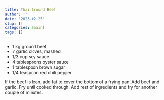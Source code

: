 ```yaml
---
title: Thai Ground Beef
author: ''
date: '2023-02-25'
slug: []
categories: [main]
tags: []
---
```


- 1 kg ground beef
- 7 garlic cloves, mashed
- 1/3 cup soy sauce
- 4 tablespoons oyster sauce
- 1 tablespoon brown sugar
- 1/4 teaspoon red chili pepper 

If the beef is lean, add fat to cover the bottom of a frying pan. Add beef and garlic. Fry until cooked through. Add rest of ingredients and fry for another couple of minutes.